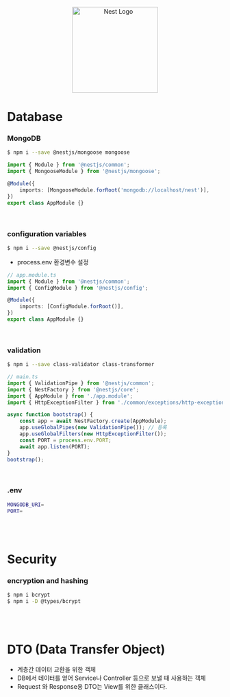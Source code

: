 <p align="center">
  <a href="https://docs.nestjs.com/" target="blank"><img src="https://nestjs.com/img/logo-small.svg" width="200" alt="Nest Logo" /></a>
</p>

# Database

### MongoDB

```sh
$ npm i --save @nestjs/mongoose mongoose
```

```ts
import { Module } from '@nestjs/common';
import { MongooseModule } from '@nestjs/mongoose';

@Module({
    imports: [MongooseModule.forRoot('mongodb://localhost/nest')],
})
export class AppModule {}
```

<br>

### configuration variables

```sh
$ npm i --save @nestjs/config
```

-   process.env 환경변수 설정

```ts
// app.module.ts
import { Module } from '@nestjs/common';
import { ConfigModule } from '@nestjs/config';

@Module({
    imports: [ConfigModule.forRoot()],
})
export class AppModule {}
```

<br>

### validation

```sh
$ npm i --save class-validator class-transformer
```

```ts
// main.ts
import { ValidationPipe } from '@nestjs/common';
import { NestFactory } from '@nestjs/core';
import { AppModule } from './app.module';
import { HttpExceptionFilter } from './common/exceptions/http-exception.filter';

async function bootstrap() {
    const app = await NestFactory.create(AppModule);
    app.useGlobalPipes(new ValidationPipe()); // 등록
    app.useGlobalFilters(new HttpExceptionFilter());
    const PORT = process.env.PORT;
    await app.listen(PORT);
}
bootstrap();
```

<br>

### .env

```sh
MONGODB_URI=
PORT=
```

<br>
<br>

# Security

### encryption and hashing

```sh
$ npm i bcrypt
$ npm i -D @types/bcrypt
```

<br>
<br>

# DTO (Data Transfer Object)

-   계층간 데이터 교환을 위한 객체
-   DB에서 데이터를 얻어 Service나 Controller 등으로 보낼 때 사용하는 객체
-   Request 와 Response용 DTO는 View를 위한 클래스이다.
